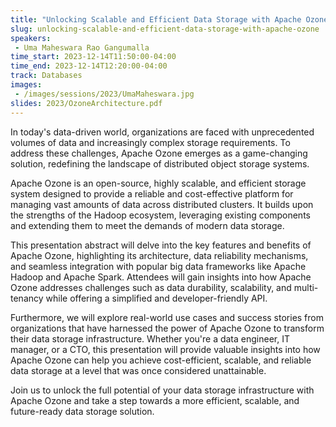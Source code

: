 ```yaml
---
title: "Unlocking Scalable and Efficient Data Storage with Apache Ozone"
slug: unlocking-scalable-and-efficient-data-storage-with-apache-ozone
speakers:
 - Uma Maheswara Rao Gangumalla
time_start: 2023-12-14T11:50:00-04:00
time_end: 2023-12-14T12:20:00-04:00
track: Databases
images:
 - /images/sessions/2023/UmaMaheswara.jpg
slides: 2023/OzoneArchitecture.pdf 
---
```


In today's data-driven world, organizations are faced with unprecedented volumes of data and increasingly complex storage requirements. To address these challenges, Apache Ozone emerges as a game-changing solution, redefining the landscape of distributed object storage systems.

Apache Ozone is an open-source, highly scalable, and efficient storage system designed to provide a reliable and cost-effective platform for managing vast amounts of data across distributed clusters. It builds upon the strengths of the Hadoop ecosystem, leveraging existing components and extending them to meet the demands of modern data storage.

This presentation abstract will delve into the key features and benefits of Apache Ozone, highlighting its architecture, data reliability mechanisms, and seamless integration with popular big data frameworks like Apache Hadoop and Apache Spark. Attendees will gain insights into how Apache Ozone addresses challenges such as data durability, scalability, and multi-tenancy while offering a simplified and developer-friendly API.

Furthermore, we will explore real-world use cases and success stories from organizations that have harnessed the power of Apache Ozone to transform their data storage infrastructure. Whether you're a data engineer, IT manager, or a CTO, this presentation will provide valuable insights into how Apache Ozone can help you achieve cost-efficient, scalable, and reliable data storage at a level that was once considered unattainable.

Join us to unlock the full potential of your data storage infrastructure with Apache Ozone and take a step towards a more efficient, scalable, and future-ready data storage solution.